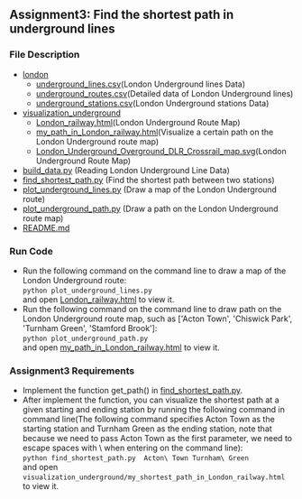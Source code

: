 ## Assignment3: Find the shortest path in underground lines 
### File Description
- [london](london) 
  - [underground_lines.csv](london%2Funderground_lines.csv)(London Underground lines Data)
  - [underground_routes.csv](london%2Funderground_routes.csv)(Detailed data of London Underground lines)
  - [underground_stations.csv](london%2Funderground_stations.csv)(London Underground stations Data)
- [visualization_underground](visualization_underground)
  - [London_railway.html](visualization_underground%2FLondon_railway.html)(London Underground Route Map)
  - [my_path_in_London_railway.html](visualization_underground%2Fmy_path_in_London_railway.html)(Visualize a certain path on the London Underground route map)
  - [London_Underground_Overground_DLR_Crossrail_map.svg](visualization_underground%2FLondon_Underground_Overground_DLR_Crossrail_map.svg)(London Underground Route Map)
- [build_data.py](build_data.py) (Reading London Underground Line Data)
- [find_shortest_path.py](find_shortest_path.py) (Find the shortest path between two stations)
- [plot_underground_lines.py](plot_underground_lines.py) (Draw a map of the London Underground route)
- [plot_underground_path.py](plot_underground_path.py) (Draw a path on the London Underground route map)
- [README.md](README.md)
### Run Code
- Run the following command on the command line to draw a map of the London Underground route:\
`python plot_underground_lines.py`  
and open [London_railway.html](visualization_underground%2FLondon_railway.html) to view it.
- Run the following command on the command line to draw path on the London Underground route map, such as ['Acton Town', 'Chiswick Park', 'Turnham Green', 'Stamford Brook']:\
`python plot_underground_path.py`  
and open [my_path_in_London_railway.html](visualization_underground%2Fmy_path_in_London_railway.html) to view it.

### Assignment3 Requirements
- Implement the function get_path() in [find_shortest_path.py](find_shortest_path.py).
- After implement the function, you can visualize the shortest path at a given starting and ending station by running the following command in command line(The following command specifies Acton Town as the starting station and Turnham Green as the ending station, note that because we need to pass Acton Town as the first parameter, we need to escape spaces with \ when entering on the command line):\
`python find_shortest_path.py  Acton\ Town Turnham\ Green`  
and open `visualization_underground/my_shortest_path_in_London_railway.html` to view it.